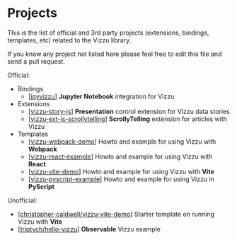 # Projects

This is the list of official and 3rd party projects (extensions, bindings,
templates, etc) related to the Vizzu library.

If you know any project not listed here please feel free to edit this file and
send a pull request.

Official:

- Bindings
    - \[[ipyvizzu](https://github.com/vizzuhq/ipyvizzu)\] **Jupyter Notebook**
        integration for Vizzu
- Extensions
    - \[[vizzu-story-js](https://github.com/vizzuhq/vizzu-story-js)\]
        **Presentation** control extension for Vizzu data stories
    - \[[vizzu-ext-js-scrollytelling](https://github.com/vizzuhq/vizzu-ext-js-scrollytelling)\]
        **ScrollyTelling** extension for articles with Vizzu
- Templates
    - \[[vizzu-webpack-demo](https://github.com/vizzuhq/vizzu-webpack-demo)\]
        Howto and example for using Vizzu with **Webpack**
    - \[[vizzu-react-example](https://github.com/vizzuhq/vizzu-react-example)\]
        Howto and example for using Vizzu with **React**
    - \[[vizzu-vite-demo](https://github.com/vizzuhq/vizzu-vite-demo)\] Howto and
        example for using Vizzu with **Vite**
    - \[[vizzu-pyscript-example](https://github.com/vizzuhq/vizzu-pyscript-example)\]
        Howto and example for using Vizzu in **PyScript**

Unofficial:

- \[[christopher-caldwell/vizzu-vite-demo](https://github.com/christopher-caldwell/vizzu-vite-demo)\]
    Starter template on running Vizzu with **Vite**
- \[[triptych/hello-vizzu](https://observablehq.com/@triptych/hello-vizzu)\]
    **Observable** Vizzu example
